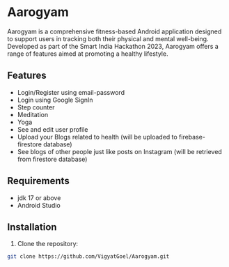 # Aarogyam

Aarogyam is a comprehensive fitness-based Android application designed to support users in tracking both their physical and mental well-being. Developed as part of the Smart India Hackathon 2023, Aarogyam offers a range of features aimed at promoting a healthy lifestyle.

## Features

- Login/Register using email-password
- Login using Google SignIn
- Step counter
- Meditation
- Yoga
- See and edit user profile
- Upload your Blogs related to health (will be uploaded to firebase-firestore database)
- See blogs of other people just like posts on Instagram (will be retrieved from firestore database)

## Requirements

- jdk 17 or above
- Android Studio

## Installation

1. Clone the repository:

```bash
git clone https://github.com/VigyatGoel/Aarogyam.git
```
